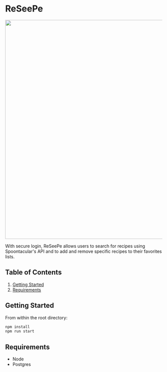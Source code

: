 # ReSeePe
<p align='center'>
  <img src="https://github.com/wangsterj/ReSeePe/blob/master/reseepe-demo.gif" width="700px" align="center"/>
</p>   

With secure login, ReSeePe allows users to search for recipes using Spoontacular's API and to add and remove specific recipes to their favorites lists.

## Table of Contents

1. [Getting Started](#getting-started)
2. [Requirements](#requirements)

## Getting Started


From within the root directory:

```sh
npm install
npm run start
```

## Requirements

- Node 
- Postgres
